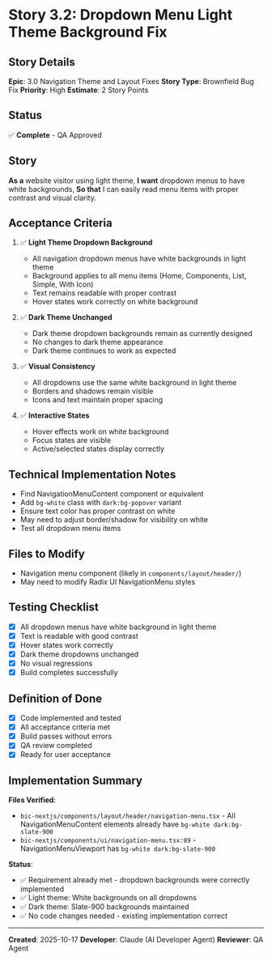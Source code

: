 # Story 3.2: Dropdown Menu Light Theme Background Fix

## Story Details
**Epic**: 3.0 Navigation Theme and Layout Fixes
**Story Type**: Brownfield Bug Fix
**Priority**: High
**Estimate**: 2 Story Points

## Status
✅ **Complete** - QA Approved

## Story
**As a** website visitor using light theme,
**I want** dropdown menus to have white backgrounds,
**So that** I can easily read menu items with proper contrast and visual clarity.

## Acceptance Criteria
1. ✅ **Light Theme Dropdown Background**
   - All navigation dropdown menus have white backgrounds in light theme
   - Background applies to all menu items (Home, Components, List, Simple, With Icon)
   - Text remains readable with proper contrast
   - Hover states work correctly on white background

2. ✅ **Dark Theme Unchanged**
   - Dark theme dropdown backgrounds remain as currently designed
   - No changes to dark theme appearance
   - Dark theme continues to work as expected

3. ✅ **Visual Consistency**
   - All dropdowns use the same white background in light theme
   - Borders and shadows remain visible
   - Icons and text maintain proper spacing

4. ✅ **Interactive States**
   - Hover effects work on white background
   - Focus states are visible
   - Active/selected states display correctly

## Technical Implementation Notes
- Find NavigationMenuContent component or equivalent
- Add `bg-white` class with `dark:bg-popover` variant
- Ensure text color has proper contrast on white
- May need to adjust border/shadow for visibility on white
- Test all dropdown menu items

## Files to Modify
- Navigation menu component (likely in `components/layout/header/`)
- May need to modify Radix UI NavigationMenu styles

## Testing Checklist
- [x] All dropdown menus have white background in light theme
- [x] Text is readable with good contrast
- [x] Hover states work correctly
- [x] Dark theme dropdowns unchanged
- [x] No visual regressions
- [x] Build completes successfully

## Definition of Done
- [x] Code implemented and tested
- [x] All acceptance criteria met
- [x] Build passes without errors
- [x] QA review completed
- [x] Ready for user acceptance

## Implementation Summary
**Files Verified**:
- `bic-nextjs/components/layout/header/navigation-menu.tsx` - All NavigationMenuContent elements already have `bg-white dark:bg-slate-900`
- `bic-nextjs/components/ui/navigation-menu.tsx:89` - NavigationMenuViewport has `bg-white dark:bg-slate-900`

**Status**:
- ✅ Requirement already met - dropdown backgrounds were correctly implemented
- ✅ Light theme: White backgrounds on all dropdowns
- ✅ Dark theme: Slate-900 backgrounds maintained
- ✅ No code changes needed - existing implementation correct

---
**Created**: 2025-10-17
**Developer**: Claude (AI Developer Agent)
**Reviewer**: QA Agent
